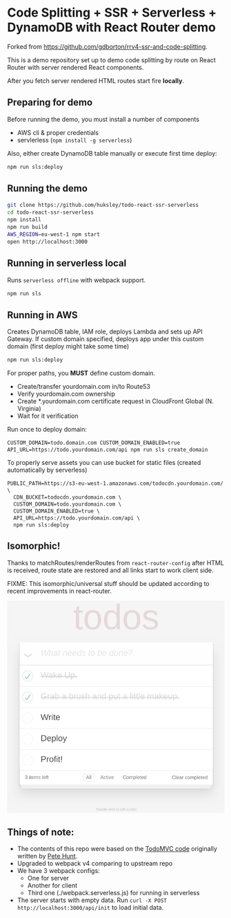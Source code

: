 # Code Splitting + SSR + Serverless + DynamoDB with React Router demo

Forked from https://github.com/gdborton/rrv4-ssr-and-code-splitting.

This is a demo repository set up to demo code splitting by route on React Router 
with server rendered React components.

After you fetch server rendered HTML routes start fire __locally__.

## Preparing for demo

Before running the demo, you must install a number of components

  * AWS cli &amp; proper credentials
  * servlerless (`npm install -g serverless`)

Also, either create DynamoDB table manually or execute first time deploy: 

```bash
npm run sls:deploy
```

## Running the demo

```bash
git clone https://github.com/huksley/todo-react-ssr-serverless
cd todo-react-ssr-serverless
npm install
npm run build
AWS_REGION=eu-west-1 npm start
open http://localhost:3000
```

## Running in serverless local

Runs `serverless offline` with webpack support.

```bash
npm run sls
```

## Running in AWS

Creates DynamoDB table, IAM role, deploys Lambda and sets up API Gateway. If custom domain specified, deploys app under this custom domain (first deploy might take some time)

```bash
npm run sls:deploy
```

For proper paths, you __MUST__ define custom domain.

  * Create/transfer yourdomain.com in/to Route53
  * Verify yourdomain.com ownership
  * Create *.yourdomain.com certificate request in CloudFront Global (N. Virginia)
  * Wait for it verification
  
Run once to deploy domain:

```
CUSTOM_DOMAIN=todo.domain.com CUSTOM_DOMAIN_ENABLED=true API_URL=https://todo.yourdomain.com/api npm run sls create_domain
```

To properly serve assets you can use bucket for static files (created automatically by serverless)

```
PUBLIC_PATH=https://s3-eu-west-1.amazonaws.com/todocdn.yourdomain.com/ \
  CDN_BUCKET=todocdn.yourdomain.com \
  CUSTOM_DOMAIN=todo.yourdomain.com \
  CUSTOM_DOMAIN_ENABLED=true \
  API_URL=https://todo.yourdomain.com/api \
  npm run sls:deploy
```

## Isomorphic!

Thanks to matchRoutes/renderRoutes from `react-router-config` after HTML is received, route state are restored and 
all links start to work client side. 

FIXME: This isomorphic/universal stuff should be updated according to recent improvements in react-router.

![todo](./todo.png)

## Things of note:

 - The contents of this repo were based on the [TodoMVC code](https://github.com/tastejs/todomvc/tree/master/examples/react) originally written by [Pete Hunt](https://github.com/petehunt).
 - Upgraded to webpack v4 comparing to upstream repo
 - We have 3 webpack configs:
   - One for server
   - Another for client
   - Third one (./webpack.serverless.js) for running in serverless
 - The server starts with empty data. Run `curl -X POST http://localhost:3000/api/init` to load initial data.
